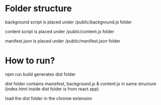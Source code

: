 # Folder structure
background script is placed under /public/background.js folder

content script is placed under /public/content.js folder

manifest.json is placed under /public/manifest.json folder

# How to run?
npm run build generates dist folder

dist folder contains manisfest, background.js & content.js in same structure (index.html inside dist folder is from react app)

load the dist folder in the chrome extension
